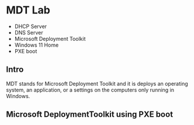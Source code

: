 <h1>MDT Lab</h1>

<ul>
  <li>DHCP Server</li>
  <li>DNS Server</li>
  <li>Microsoft Deployment Toolkit</li>
  <li>Windows 11 Home</li>
  <li>PXE boot</li>
</ul>

<h2>Intro</h2>

<p>
MDT stands for Microsoft Deployment Toolkit and it is deploys an operating system, an application, or a settings on the computers only running in Windows.

</p>


<h2>Microsoft DeploymentToolkit using PXE boot</h2>

